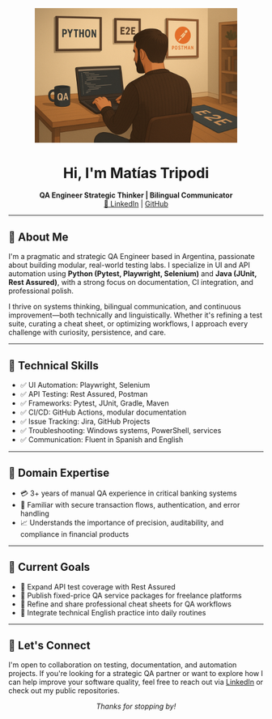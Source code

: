 <p align="center">
  <img src="image.png"/ width="400">
</p>

<h1 align="center">Hi, I'm Matías Tripodi</h1>
<p align="center">
  <strong>QA Engineer Strategic Thinker | Bilingual Communicator</strong><br>
  <a href="https://www.linkedin.com/in/matias-tripodi-139925a0/">🔗 LinkedIn</a> |
  <a href="https://github.com/matitripodi"> GitHub</a>
</p>

---

<h2>🧠 About Me</h2>
<p>
I'm a pragmatic and strategic QA Engineer based in Argentina, passionate about building modular, real-world testing labs. I specialize in UI and API automation using <strong>Python (Pytest, Playwright, Selenium)</strong> and <strong>Java (JUnit, Rest Assured)</strong>, with a strong focus on documentation, CI integration, and professional polish.
</p>
<p>
I thrive on systems thinking, bilingual communication, and continuous improvement—both technically and linguistically. Whether it's refining a test suite, curating a cheat sheet, or optimizing workflows, I approach every challenge with curiosity, persistence, and care.
</p>

---

<h2>🧰 Technical Skills</h2>
<ul>
  <li>✅ UI Automation: Playwright, Selenium</li>
  <li>✅ API Testing: Rest Assured, Postman</li>
  <li>✅ Frameworks: Pytest, JUnit, Gradle, Maven</li>
  <li>✅ CI/CD: GitHub Actions, modular documentation</li>
  <li>✅ Issue Tracking: Jira, GitHub Projects</li>
  <li>✅ Troubleshooting: Windows systems, PowerShell, services</li>
  <li>✅ Communication: Fluent in Spanish and English</li>
</ul>

---

<h2>🏦 Domain Expertise</h2>
<ul>
  <li>💳 3+ years of manual QA experience in critical banking systems</li>
  <li>🔐 Familiar with secure transaction flows, authentication, and error handling</li>
  <li>📈 Understands the importance of precision, auditability, and compliance in financial products</li>
</ul>

---

<h2>🎯 Current Goals</h2>
<ul>
  <li>📌 Expand API test coverage with Rest Assured</li>
  <li>📌 Publish fixed-price QA service packages for freelance platforms</li>
  <li>📌 Refine and share professional cheat sheets for QA workflows</li>
  <li>📌 Integrate technical English practice into daily routines</li>
</ul>

---

<h2>🤝 Let's Connect</h2>
<p>
I'm open to collaboration on testing, documentation, and automation projects. If you're looking for a strategic QA partner or want to explore how I can help improve your software quality, feel free to reach out via <a href="https://www.linkedin.com/in/matias-tripodi-139925a0/">LinkedIn</a> or check out my public repositories.
</p>

<p align="center"><em>Thanks for stopping by!</em></p>
